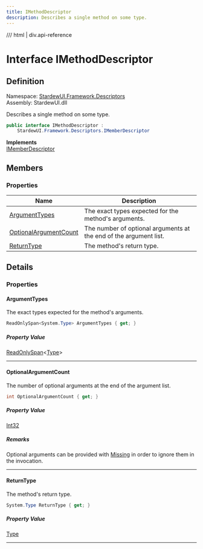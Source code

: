 ```yaml
---
title: IMethodDescriptor
description: Describes a single method on some type.
---
```


<link rel="stylesheet" href="/StardewUI/stylesheets/reference.css" />

/// html | div.api-reference

# Interface IMethodDescriptor

## Definition

<div class="api-definition" markdown>

Namespace: [StardewUI.Framework.Descriptors](index.md)  
Assembly: StardewUI.dll  

</div>

Describes a single method on some type.

```cs
public interface IMethodDescriptor : 
    StardewUI.Framework.Descriptors.IMemberDescriptor
```

**Implements**  
[IMemberDescriptor](imemberdescriptor.md)

## Members

### Properties

 | Name | Description |
| --- | --- |
| [ArgumentTypes](#argumenttypes) | The exact types expected for the method's arguments. | 
| [OptionalArgumentCount](#optionalargumentcount) | The number of optional arguments at the end of the argument list. | 
| [ReturnType](#returntype) | The method's return type. | 

## Details

### Properties

#### ArgumentTypes

The exact types expected for the method's arguments.

```cs
ReadOnlySpan<System.Type> ArgumentTypes { get; }
```

##### Property Value

[ReadOnlySpan](https://learn.microsoft.com/en-us/dotnet/api/system.readonlyspan-1)<[Type](https://learn.microsoft.com/en-us/dotnet/api/system.type)>

-----

#### OptionalArgumentCount

The number of optional arguments at the end of the argument list.

```cs
int OptionalArgumentCount { get; }
```

##### Property Value

[Int32](https://learn.microsoft.com/en-us/dotnet/api/system.int32)

##### Remarks

Optional arguments can be provided with [Missing](https://learn.microsoft.com/en-us/dotnet/api/system.type.missing) in order to ignore them in the invocation.

-----

#### ReturnType

The method's return type.

```cs
System.Type ReturnType { get; }
```

##### Property Value

[Type](https://learn.microsoft.com/en-us/dotnet/api/system.type)

-----


